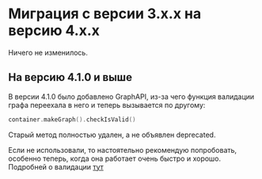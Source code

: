 # Миграция с версии 3.x.x на версию 4.x.x

Ничего не изменилось.

## На версию 4.1.0 и выше
В версии 4.1.0 было добавлено GraphAPI, из-за чего функция валидации графа переехала в него и теперь вызывается по другому:
```Swift
container.makeGraph().checkIsValid()
```

Старый метод полностью удален, а не объявлен deprecated.

Если не использовали, то настоятельно рекомендую попробовать, особенно теперь, когда она работает очень быстро и хорошо. Подробней о валидации [тут](graph/graph_validation.md)
